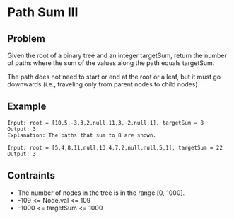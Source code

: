 # Path Sum III

## Problem

Given the root of a binary tree and an integer targetSum, return the number of paths where the sum of the values along the path equals targetSum.

The path does not need to start or end at the root or a leaf, but it must go downwards (i.e., traveling only from parent nodes to child nodes).

## Example

```text
Input: root = [10,5,-3,3,2,null,11,3,-2,null,1], targetSum = 8
Output: 3
Explanation: The paths that sum to 8 are shown.
```

```text
Input: root = [5,4,8,11,null,13,4,7,2,null,null,5,1], targetSum = 22
Output: 3
```

## Contraints

- The number of nodes in the tree is in the range [0, 1000].
- -109 <= Node.val <= 109
- -1000 <= targetSum <= 1000
